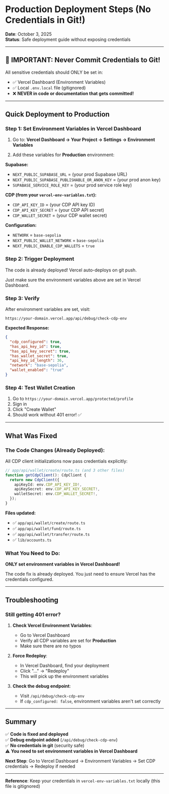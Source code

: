 # Production Deployment Steps (No Credentials in Git!)

**Date**: October 3, 2025  
**Status**: Safe deployment guide without exposing credentials

---

## 🚨 IMPORTANT: Never Commit Credentials to Git!

All sensitive credentials should ONLY be set in:
- ✅ Vercel Dashboard (Environment Variables)
- ✅ Local `.env.local` file (gitignored)
- ❌ **NEVER in code or documentation that gets committed!**

---

## Quick Deployment to Production

### Step 1: Set Environment Variables in Vercel Dashboard

1. Go to: **Vercel Dashboard → Your Project → Settings → Environment Variables**

2. Add these variables for **Production** environment:

**Supabase:**
- `NEXT_PUBLIC_SUPABASE_URL` = (your prod Supabase URL)
- `NEXT_PUBLIC_SUPABASE_PUBLISHABLE_OR_ANON_KEY` = (your prod anon key)
- `SUPABASE_SERVICE_ROLE_KEY` = (your prod service role key)

**CDP (from your `vercel-env-variables.txt`):**
- `CDP_API_KEY_ID` = (your CDP API key ID)
- `CDP_API_KEY_SECRET` = (your CDP API secret)
- `CDP_WALLET_SECRET` = (your CDP wallet secret)

**Configuration:**
- `NETWORK` = `base-sepolia`
- `NEXT_PUBLIC_WALLET_NETWORK` = `base-sepolia`
- `NEXT_PUBLIC_ENABLE_CDP_WALLETS` = `true`

### Step 2: Trigger Deployment

The code is already deployed! Vercel auto-deploys on git push.

Just make sure the environment variables above are set in Vercel Dashboard.

### Step 3: Verify

After environment variables are set, visit:

```
https://your-domain.vercel.app/api/debug/check-cdp-env
```

**Expected Response:**
```json
{
  "cdp_configured": true,
  "has_api_key_id": true,
  "has_api_key_secret": true,
  "has_wallet_secret": true,
  "api_key_id_length": 36,
  "network": "base-sepolia",
  "wallet_enabled": "true"
}
```

### Step 4: Test Wallet Creation

1. Go to `https://your-domain.vercel.app/protected/profile`
2. Sign in
3. Click "Create Wallet"
4. Should work without 401 error! ✅

---

## What Was Fixed

### The Code Changes (Already Deployed):

All CDP client initializations now pass credentials explicitly:

```typescript
// app/api/wallet/create/route.ts (and 3 other files)
function getCdpClient(): CdpClient {
  return new CdpClient({
    apiKeyId: env.CDP_API_KEY_ID!,
    apiKeySecret: env.CDP_API_KEY_SECRET!,
    walletSecret: env.CDP_WALLET_SECRET!,
  });
}
```

**Files updated:**
- ✅ `app/api/wallet/create/route.ts`
- ✅ `app/api/wallet/fund/route.ts`
- ✅ `app/api/wallet/transfer/route.ts`
- ✅ `lib/accounts.ts`

### What You Need to Do:

**ONLY set environment variables in Vercel Dashboard!**

The code fix is already deployed. You just need to ensure Vercel has the credentials configured.

---

## Troubleshooting

### Still getting 401 error?

1. **Check Vercel Environment Variables**:
   - Go to Vercel Dashboard
   - Verify all CDP variables are set for **Production**
   - Make sure there are no typos

2. **Force Redeploy**:
   - In Vercel Dashboard, find your deployment
   - Click "..." → "Redeploy"
   - This will pick up the environment variables

3. **Check the debug endpoint**:
   - Visit `/api/debug/check-cdp-env`
   - If `cdp_configured: false`, environment variables aren't set correctly

---

## Summary

✅ **Code is fixed and deployed**  
✅ **Debug endpoint added** (`/api/debug/check-cdp-env`)  
✅ **No credentials in git** (security safe)  
⚠️ **You need to set environment variables in Vercel Dashboard**

**Next Step**: Go to Vercel Dashboard → Environment Variables → Set CDP credentials → Redeploy if needed

---

**Reference**: Keep your credentials in `vercel-env-variables.txt` locally (this file is gitignored)


